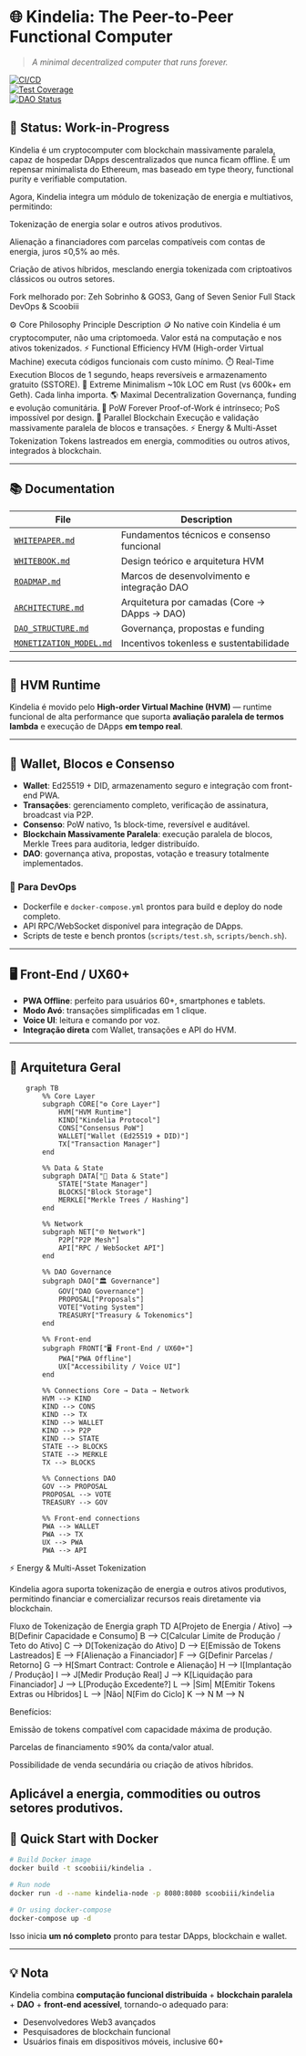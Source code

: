 
# 🌐 Kindelia: The Peer-to-Peer Functional Computer  
> *A minimal decentralized computer that runs forever.*  

[![CI/CD](https://img.shields.io/github/actions/workflow/status/scoobiii/Kindelia/ci.yml)](https://github.com/scoobiii/Kindelia/actions)  
[![Test Coverage](https://img.shields.io/badge/coverage-95%25-brightgreen)](https://github.com/scoobiii/Kindelia)  
[![DAO Status](https://img.shields.io/badge/DAO-Active-blue)](https://github.com/scoobiii/Kindelia/blob/master/docs/DAO_STRUCTURE.md)  



## 🚧 Status: Work-in-Progress

Kindelia é um cryptocomputer com blockchain massivamente paralela, capaz de hospedar DApps descentralizados que nunca ficam offline.
É um repensar minimalista do Ethereum, mas baseado em type theory, functional purity e verifiable computation.

Agora, Kindelia integra um módulo de tokenização de energia e multiativos, permitindo:

Tokenização de energia solar e outros ativos produtivos.

Alienação a financiadores com parcelas compatíveis com contas de energia, juros ≤0,5% ao mês.

Criação de ativos híbridos, mesclando energia tokenizada com criptoativos clássicos ou outros setores.

Fork melhorado por: Zeh Sobrinho & GOS3, Gang of Seven Senior Full Stack DevOps & Scoobiii

⚙️ Core Philosophy
    Principle	Description
    🪙 No native coin	Kindelia é um cryptocomputer, não uma criptomoeda. Valor está na computação e nos ativos tokenizados.
    ⚡ Functional Efficiency	HVM (High-order Virtual Machine) executa códigos funcionais com custo mínimo.
    ⏱️ Real-Time Execution	Blocos de 1 segundo, heaps reversíveis e armazenamento gratuito (SSTORE).
    🧩 Extreme Minimalism	~10k LOC em Rust (vs 600k+ em Geth). Cada linha importa.
    🌎 Maximal Decentralization	Governança, funding e evolução comunitária.
    🧱 PoW Forever	Proof-of-Work é intrínseco; PoS impossível por design.
    🔄 Parallel Blockchain	Execução e validação massivamente paralela de blocos e transações.
    ⚡ Energy & Multi-Asset Tokenization	Tokens lastreados em energia, commodities ou outros ativos, integrados à blockchain.

---

## 📚 Documentation

| File | Description |
|------|--------------|
| [`WHITEPAPER.md`](https://github.com/scoobiii/Kindelia/blob/master/WHITEPAPER.md) | Fundamentos técnicos e consenso funcional |
| [`WHITEBOOK.md`](https://github.com/scoobiii/Kindelia/blob/master/WHITEBOOK.md) | Design teórico e arquitetura HVM |
| [`ROADMAP.md`](https://github.com/scoobiii/Kindelia/blob/master/ROADMAP.md) | Marcos de desenvolvimento e integração DAO |
| [`ARCHITECTURE.md`](https://github.com/scoobiii/Kindelia/blob/master/docs/ARCHITECTURE.md) | Arquitetura por camadas (Core → DApps → DAO) |
| [`DAO_STRUCTURE.md`](https://github.com/scoobiii/Kindelia/blob/master/docs/DAO_STRUCTURE.md) | Governança, propostas e funding |
| [`MONETIZATION_MODEL.md`](https://github.com/scoobiii/Kindelia/blob/master/docs/MONETIZATION_MODEL.md) | Incentivos tokenless e sustentabilidade |

---

## 🧠 HVM Runtime

Kindelia é movido pelo **High-order Virtual Machine (HVM)** — runtime funcional de alta performance que suporta **avaliação paralela de termos lambda** e execução de DApps **em tempo real**.

---

## 💾 Wallet, Blocos e Consenso

- **Wallet**: Ed25519 + DID, armazenamento seguro e integração com front-end PWA.  
- **Transações**: gerenciamento completo, verificação de assinatura, broadcast via P2P.  
- **Consenso**: PoW nativo, 1s block-time, reversível e auditável.  
- **Blockchain Massivamente Paralela**: execução paralela de blocos, Merkle Trees para auditoria, ledger distribuído.  
- **DAO**: governança ativa, propostas, votação e treasury totalmente implementados.  

### 🔧 Para DevOps
- Dockerfile e `docker-compose.yml` prontos para build e deploy do node completo.  
- API RPC/WebSocket disponível para integração de DApps.  
- Scripts de teste e bench prontos (`scripts/test.sh`, `scripts/bench.sh`).  

---

## 🖥️ Front-End / UX60+

- **PWA Offline**: perfeito para usuários 60+, smartphones e tablets.  
- **Modo Avó**: transações simplificadas em 1 clique.  
- **Voice UI**: leitura e comando por voz.  
- **Integração direta** com Wallet, transações e API do HVM.  

---

## 🌳 Arquitetura Geral

        
        graph TB
            %% Core Layer
            subgraph CORE["⚙️ Core Layer"]
                HVM["HVM Runtime"]
                KIND["Kindelia Protocol"]
                CONS["Consensus PoW"]
                WALLET["Wallet (Ed25519 + DID)"]
                TX["Transaction Manager"]
            end
        
            %% Data & State
            subgraph DATA["💾 Data & State"]
                STATE["State Manager"]
                BLOCKS["Block Storage"]
                MERKLE["Merkle Trees / Hashing"]
            end
        
            %% Network
            subgraph NET["🌐 Network"]
                P2P["P2P Mesh"]
                API["RPC / WebSocket API"]
            end
        
            %% DAO Governance
            subgraph DAO["🏛️ Governance"]
                GOV["DAO Governance"]
                PROPOSAL["Proposals"]
                VOTE["Voting System"]
                TREASURY["Treasury & Tokenomics"]
            end
        
            %% Front-end
            subgraph FRONT["🖥️ Front-End / UX60+"]
                PWA["PWA Offline"]
                UX["Accessibility / Voice UI"]
            end
        
            %% Connections Core → Data → Network
            HVM --> KIND
            KIND --> CONS
            KIND --> TX
            KIND --> WALLET
            KIND --> P2P
            KIND --> STATE
            STATE --> BLOCKS
            STATE --> MERKLE
            TX --> BLOCKS
        
            %% Connections DAO
            GOV --> PROPOSAL
            PROPOSAL --> VOTE
            TREASURY --> GOV
        
            %% Front-end connections
            PWA --> WALLET
            PWA --> TX
            UX --> PWA
            PWA --> API
        
⚡ Energy & Multi-Asset Tokenization

Kindelia agora suporta tokenização de energia e outros ativos produtivos, permitindo financiar e comercializar recursos reais diretamente via blockchain.

Fluxo de Tokenização de Energia
        graph TD
            A[Projeto de Energia / Ativo] --> B[Definir Capacidade e Consumo]
            B --> C[Calcular Limite de Produção / Teto do Ativo]
            C --> D[Tokenização do Ativo]
            D --> E[Emissão de Tokens Lastreados]
            E --> F[Alienação a Financiador]
            F --> G[Definir Parcelas / Retorno]
            G --> H[Smart Contract: Controle e Alienação]
            H --> I[Implantação / Produção]
            I --> J[Medir Produção Real]
            J --> K[Liquidação para Financiador]
            J --> L[Produção Excedente?]
            L --> |Sim| M[Emitir Tokens Extras ou Híbridos]
            L --> |Não| N[Fim do Ciclo]
            K --> N
            M --> N


Benefícios:

Emissão de tokens compatível com capacidade máxima de produção.

Parcelas de financiamento ≤90% da conta/valor atual.

Possibilidade de venda secundária ou criação de ativos híbridos.

Aplicável a energia, commodities ou outros setores produtivos.
---

## 🚀 Quick Start with Docker

```bash
# Build Docker image
docker build -t scoobiii/kindelia .

# Run node
docker run -d --name kindelia-node -p 8080:8080 scoobiii/kindelia

# Or using docker-compose
docker-compose up -d
```

Isso inicia **um nó completo** pronto para testar DApps, blockchain e wallet.

---

## 💡 Nota

Kindelia combina **computação funcional distribuída** + **blockchain paralela** + **DAO** + **front-end acessível**, tornando-o adequado para:

* Desenvolvedores Web3 avançados
* Pesquisadores de blockchain funcional
* Usuários finais em dispositivos móveis, inclusive 60+

